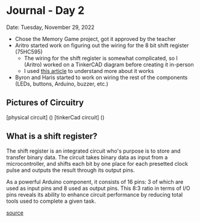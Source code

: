 # Journal - Day 2
Date: Tuesday, November 29, 2022

- Chose the Memory Game project, got it approved by the teacher
- Aritro started work on figuring out the wiring for the 8 bit shift register (75HC595)
  - The wiring for the shift register is somewhat complicated, so I (Aritro) worked on a TinkerCAD diagram before creating it in-person
  - I used [this article](https://lastminuteengineers.com/74hc595-shift-register-arduino-tutorial/) to understand more about it works 
- Byron and Haris started to work on wiring the rest of the components (LEDs, buttons, Arduino, buzzer, etc.)

## Pictures of Circuitry
[physical circuit] ()
[tinkerCad circuit] ()

## What is a shift register?
The shift register is an integrated circuit who's purpose is to store and transfer binary data. The circuit takes binary data as input from a microcontroller, and shifts each bit by one place for each presetted clock pulse and outputs the result through its output pins. 

As a powerful Arduino component, it consists of 16 pins: 3 of which are used as input pins and 8 used as output pins. This 8:3 ratio in terms of I/O pins reveals its ability to enhance circuit performance by reducing total tools used to complete a given task.

[source](https://electronicscoach.com/shift-register.html)